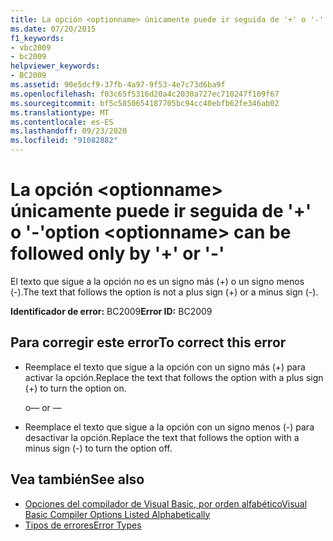 ```yaml
---
title: La opción <optionname> únicamente puede ir seguida de '+' o '-'
ms.date: 07/20/2015
f1_keywords:
- vbc2009
- bc2009
helpviewer_keywords:
- BC2009
ms.assetid: 90e5dcf9-37fb-4a97-9f53-4e7c73d6ba9f
ms.openlocfilehash: f03c65f5316d20a4c2030a727ec710247f109f67
ms.sourcegitcommit: bf5c5850654187705bc94cc40ebfb62fe346ab02
ms.translationtype: MT
ms.contentlocale: es-ES
ms.lasthandoff: 09/23/2020
ms.locfileid: "91082882"
---
```

# <a name="option-optionname-can-be-followed-only-by--or--"></a><span data-ttu-id="e1da0-102">La opción \<optionname> únicamente puede ir seguida de '+' o '-'</span><span class="sxs-lookup"><span data-stu-id="e1da0-102">option \<optionname> can be followed only by '+' or '-'</span></span>

<span data-ttu-id="e1da0-103">El texto que sigue a la opción no es un signo más (+) o un signo menos (-).</span><span class="sxs-lookup"><span data-stu-id="e1da0-103">The text that follows the option is not a plus sign (+) or a minus sign (-).</span></span>  
  
 <span data-ttu-id="e1da0-104">**Identificador de error:** BC2009</span><span class="sxs-lookup"><span data-stu-id="e1da0-104">**Error ID:** BC2009</span></span>  
  
## <a name="to-correct-this-error"></a><span data-ttu-id="e1da0-105">Para corregir este error</span><span class="sxs-lookup"><span data-stu-id="e1da0-105">To correct this error</span></span>  
  
- <span data-ttu-id="e1da0-106">Reemplace el texto que sigue a la opción con un signo más (+) para activar la opción.</span><span class="sxs-lookup"><span data-stu-id="e1da0-106">Replace the text that follows the option with a plus sign (+) to turn the option on.</span></span>  
  
     <span data-ttu-id="e1da0-107">o</span><span class="sxs-lookup"><span data-stu-id="e1da0-107">— or —</span></span>  
  
- <span data-ttu-id="e1da0-108">Reemplace el texto que sigue a la opción con un signo menos (-) para desactivar la opción.</span><span class="sxs-lookup"><span data-stu-id="e1da0-108">Replace the text that follows the option with a minus sign (-) to turn the option off.</span></span>  
  
## <a name="see-also"></a><span data-ttu-id="e1da0-109">Vea también</span><span class="sxs-lookup"><span data-stu-id="e1da0-109">See also</span></span>

- [<span data-ttu-id="e1da0-110">Opciones del compilador de Visual Basic, por orden alfabético</span><span class="sxs-lookup"><span data-stu-id="e1da0-110">Visual Basic Compiler Options Listed Alphabetically</span></span>](../reference/command-line-compiler/compiler-options-listed-alphabetically.md)
- [<span data-ttu-id="e1da0-111">Tipos de errores</span><span class="sxs-lookup"><span data-stu-id="e1da0-111">Error Types</span></span>](../programming-guide/language-features/error-types.md)
